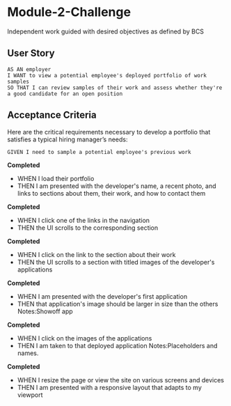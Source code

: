 # Module-2-Challenge
Independent work guided with desired objectives as defined by BCS

## User Story

    AS AN employer
    I WANT to view a potential employee's deployed portfolio of work samples
    SO THAT I can review samples of their work and assess whether they're a good candidate for an open position

## Acceptance Criteria

Here are the critical requirements necessary to develop a portfolio that satisfies a typical hiring manager’s needs:

    GIVEN I need to sample a potential employee's previous work
    
**Completed**
- WHEN I load their portfolio
- THEN I am presented with the developer's name, a recent photo, and links to sections about them, their work, and how to contact them

**Completed**     
- WHEN I click one of the links in the navigation
- THEN the UI scrolls to the corresponding section

**Completed**   
- WHEN I click on the link to the section about their work
- THEN the UI scrolls to a section with titled images of the developer's applications

**Completed**   
- WHEN I am presented with the developer's first application
- THEN that application's image should be larger in size than the others
Notes:Showoff app

**Completed**   
- WHEN I click on the images of the applications
- THEN I am taken to that deployed application
Notes:Placeholders and names.

**Completed**     
- WHEN I resize the page or view the site on various screens and devices
- THEN I am presented with a responsive layout that adapts to my viewport 